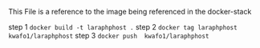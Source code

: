 This File is a reference to the image  being referenced in the docker-stack

step 1 `docker build -t laraphphost .`
step 2 `docker tag laraphphost kwafo1/laraphphost`
step 3 `docker push  kwafo1/laraphphost`

